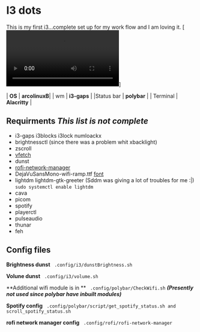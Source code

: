 # I3 dots

This is my first i3...complete set up for my work flow and I am loving it. 
[![Desktop](https://github.com/sudo-zoro/arch_i3_dots/blob/main/archi3.mp4)]

| **OS**       | **arcolinuxB**|
| wm 		   | **i3-gaps**   |
|Status bar    | **polybar**   |
| Terminal     | **Alacritty** | 

## Requirments ***This list is not complete***

- i3-gaps i3blocks i3lock numloackx
- brightnessctl (since there was a problem whit xbacklight)
- zscroll
- [vfetch](https://github.com/Lorago/vfetch)
- dunst
- [rofi-network-manager](https://github.com/P3rf/rofi-network-manager#requirements)
- DejaVuSansMono-wifi-ramp.ttf [font](https://github.com/isaif/polybar-wifi-ramp-icons)
- lightdm lightdm-gtk-greeter (Sddm was giving a lot of troubles for me :|)
  `` sudo systemctl enable lightdm ``
- cava 
- picom
- spotify
- playerctl
- pulseaudio
- thunar
- feh 


## Config files

**Brightness dunst** 
`` .config/i3/dunstBrightness.sh``

**Volune dunst**
`` .config/i3/volume.sh``

**Additional wifi module is in **
`` .config/polybar/CheckWifi.sh`` ***(Presently not used since polybar have inbuilt modules)***

**Spotify config**
`` .config/polybar/script/get_spotify_status.sh and scroll_spotify_status.sh``

**rofi network manager config**
`` .config/rofi/rofi-network-manager``

